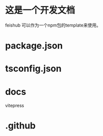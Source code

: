 # 这是一个开发文档

feishub 可以作为一个npm包的template来使用。


# package.json



# tsconfig.json


# docs

vitepress


# .github